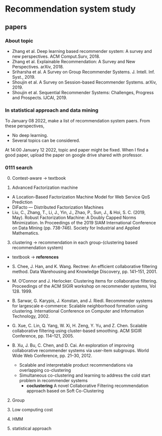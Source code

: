 # Recommendation system study
## papers
### About topic
- Zhang et al. Deep learning based recommender system: A survey and new perspectives. ACM Comput.Surv, 2018.
- Zhang et al. Explainable Recommendation: A Survey and New Perspectives. arXiv, 2018.
- Sriharsha et al. A Survey on Group Recommender Systems. J. Intell. Inf. Syst., 2019.
- Shoujin et al. A Survey on Session-based Recommender Systems. arXiv, 2019.
- Shoujin et al. Sequential Recommender Systems: Challenges, Progress and Prospects. IJCAI, 2019.

### In statistical approach and data mining

To January 08 2022, make a list of recommendation system paers.
From these perspectives,
- No deep learning.
- Several topics can be considered.

At 14:00 January 12 2022, topic and paper might be fixed.
When I find a good paper, upload the paper on google drive shared with professor.

### 0111 search

0. Contest-aware -> textbook

1. Advanced Factorization machine

  - A Location-Based Factorization Machine Model for Web Service QoS Prediction
  - DiFacto — Distributed Factorization Machines
  - Liu, C., Zhang, T., Li, J., Yin, J., Zhao, P., Sun, J., & Hoi, S. C. (2019, May). Robust Factorization Machine: A Doubly Capped Norms Minimization. In Proceedings of the 2019 SIAM International Conference on Data Mining (pp. 738-746). Society for Industrial and Applied Mathematics.


3. clustering -> recommendation in each group-(clustering based recommendation system)
  - textbook -> **references**
  - S. Chee, J. Han, and K. Wang. Rectree: An efficient collaborative filtering method.
  Data Warehousing and Knowledge Discovery, pp. 141–151, 2001.

  - M. O’Connor and J. Herlocker. Clustering items for collaborative filtering. Proceedings
  of the ACM SIGIR workshop on recommender systems, Vol 128. 1999.

  - B. Sarwar, G. Karypis, J. Konstan, and J. Riedl. Recommender systems for largescale
  e-commerce: Scalable neighborhood formation using clustering. International
  Conference on Computer and Information Technology, 2002.

  - G. Xue, C. Lin, Q. Yang, W. Xi, H. Zeng, Y. Yu, and Z. Chen. Scalable collaborative
  filtering using cluster-based smoothing. ACM SIGIR Conference, pp. 114–121, 2005.

  - B. Xu, J. Bu, C. Chen, and D. Cai. An exploration of improving collaborative recommender
  systems via user-item subgroups. World Wide Web Conference, pp. 21–30, 2012.
    - Scalable and interpretable product recommendations via overlapping co-clustering
    - Simultaneous co-clustering and learning to address the cold start problem in recommender systems
      - **coclustering** A novel Collaborative Filtering recommendation approach based on Soft Co-Clustering

2. Group 

4. Low computing cost

5. HMM
6. statistical approach

